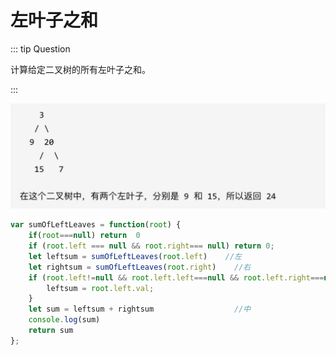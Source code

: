# 左叶子之和

::: tip Question

计算给定二叉树的所有左叶子之和。

:::

<img src="/images/image-20230613091019764.png" alt="image-20230613091019764" style="zoom:50%;" />

```js
var sumOfLeftLeaves = function(root) {
    if(root===null) return  0
    if (root.left === null && root.right=== null) return 0;
    let leftsum = sumOfLeftLeaves(root.left)    //左
    let rightsum = sumOfLeftLeaves(root.right)    //右
    if (root.left!=null && root.left.left===null && root.left.right===null) { // 左子树就是一个左叶子的情况
        leftsum = root.left.val;
    }
    let sum = leftsum + rightsum                  //中
    console.log(sum)
    return sum
};
```

